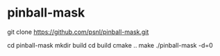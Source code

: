 # pinball-mask

git clone https://github.com/psnl/pinball-mask.git

cd pinball-mask
mkdir build
cd build
cmake ..
make
./pinball-mask -d=0
